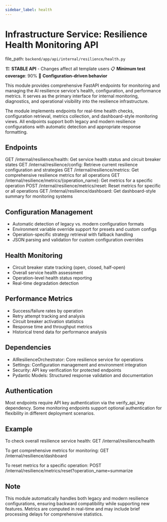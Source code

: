 ```yaml
---
sidebar_label: health
---
```


# Infrastructure Service: Resilience Health Monitoring API

  file_path: `backend/app/api/internal/resilience/health.py`

🏗️ **STABLE API** - Changes affect all template users
📋 **Minimum test coverage**: 90%
🔧 **Configuration-driven behavior**

This module provides comprehensive FastAPI endpoints for monitoring and managing
the AI resilience service's health, configuration, and performance metrics. It
serves as the primary interface for internal monitoring, diagnostics, and
operational visibility into the resilience infrastructure.

The module implements endpoints for real-time health checks, configuration
retrieval, metrics collection, and dashboard-style monitoring views. All
endpoints support both legacy and modern resilience configurations with
automatic detection and appropriate response formatting.

## Endpoints

GET  /internal/resilience/health: Get service health status and circuit breaker states
GET  /internal/resilience/config: Retrieve current resilience configuration and strategies
GET  /internal/resilience/metrics: Get comprehensive resilience metrics for all operations
GET  /internal/resilience/metrics/{operation_name}: Get metrics for a specific operation
POST /internal/resilience/metrics/reset: Reset metrics for specific or all operations
GET  /internal/resilience/dashboard: Get dashboard-style summary for monitoring systems

## Configuration Management

- Automatic detection of legacy vs. modern configuration formats
- Environment variable override support for presets and custom configs
- Operation-specific strategy retrieval with fallback handling
- JSON parsing and validation for custom configuration overrides

## Health Monitoring

- Circuit breaker state tracking (open, closed, half-open)
- Overall service health assessment
- Operation-level health status reporting
- Real-time degradation detection

## Performance Metrics

- Success/failure rates by operation
- Retry attempt tracking and analysis
- Circuit breaker activation statistics
- Response time and throughput metrics
- Historical trend data for performance analysis

## Dependencies

- AIResilienceOrchestrator: Core resilience service for operations
- Settings: Configuration management and environment integration
- Security: API key verification for protected endpoints
- Pydantic Models: Structured response validation and documentation

## Authentication

Most endpoints require API key authentication via the verify_api_key
dependency. Some monitoring endpoints support optional authentication
for flexibility in different deployment scenarios.

## Example

To check overall resilience service health:
GET /internal/resilience/health

To get comprehensive metrics for monitoring:
GET /internal/resilience/dashboard

To reset metrics for a specific operation:
POST /internal/resilience/metrics/reset?operation_name=summarize

## Note

This module automatically handles both legacy and modern resilience
configurations, ensuring backward compatibility while supporting
new features. Metrics are computed in real-time and may include
brief processing delays for comprehensive statistics.
